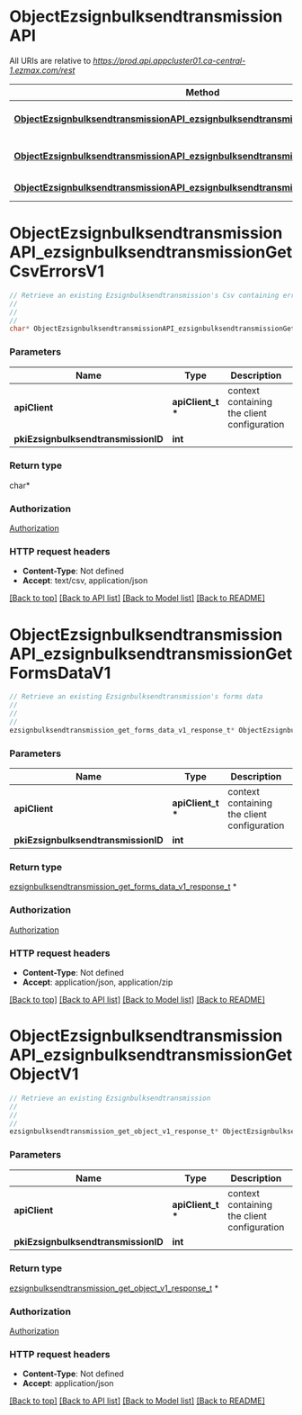 # ObjectEzsignbulksendtransmissionAPI

All URIs are relative to *https://prod.api.appcluster01.ca-central-1.ezmax.com/rest*

Method | HTTP request | Description
------------- | ------------- | -------------
[**ObjectEzsignbulksendtransmissionAPI_ezsignbulksendtransmissionGetCsvErrorsV1**](ObjectEzsignbulksendtransmissionAPI.md#ObjectEzsignbulksendtransmissionAPI_ezsignbulksendtransmissionGetCsvErrorsV1) | **GET** /1/object/ezsignbulksendtransmission/{pkiEzsignbulksendtransmissionID}/getCsvErrors | Retrieve an existing Ezsignbulksendtransmission&#39;s Csv containing errors
[**ObjectEzsignbulksendtransmissionAPI_ezsignbulksendtransmissionGetFormsDataV1**](ObjectEzsignbulksendtransmissionAPI.md#ObjectEzsignbulksendtransmissionAPI_ezsignbulksendtransmissionGetFormsDataV1) | **GET** /1/object/ezsignbulksendtransmission/{pkiEzsignbulksendtransmissionID}/getFormsData | Retrieve an existing Ezsignbulksendtransmission&#39;s forms data
[**ObjectEzsignbulksendtransmissionAPI_ezsignbulksendtransmissionGetObjectV1**](ObjectEzsignbulksendtransmissionAPI.md#ObjectEzsignbulksendtransmissionAPI_ezsignbulksendtransmissionGetObjectV1) | **GET** /1/object/ezsignbulksendtransmission/{pkiEzsignbulksendtransmissionID} | Retrieve an existing Ezsignbulksendtransmission


# **ObjectEzsignbulksendtransmissionAPI_ezsignbulksendtransmissionGetCsvErrorsV1**
```c
// Retrieve an existing Ezsignbulksendtransmission's Csv containing errors
//
// 
//
char* ObjectEzsignbulksendtransmissionAPI_ezsignbulksendtransmissionGetCsvErrorsV1(apiClient_t *apiClient, int pkiEzsignbulksendtransmissionID);
```

### Parameters
Name | Type | Description  | Notes
------------- | ------------- | ------------- | -------------
**apiClient** | **apiClient_t \*** | context containing the client configuration |
**pkiEzsignbulksendtransmissionID** | **int** |  | 

### Return type

char*



### Authorization

[Authorization](../README.md#Authorization)

### HTTP request headers

 - **Content-Type**: Not defined
 - **Accept**: text/csv, application/json

[[Back to top]](#) [[Back to API list]](../README.md#documentation-for-api-endpoints) [[Back to Model list]](../README.md#documentation-for-models) [[Back to README]](../README.md)

# **ObjectEzsignbulksendtransmissionAPI_ezsignbulksendtransmissionGetFormsDataV1**
```c
// Retrieve an existing Ezsignbulksendtransmission's forms data
//
// 
//
ezsignbulksendtransmission_get_forms_data_v1_response_t* ObjectEzsignbulksendtransmissionAPI_ezsignbulksendtransmissionGetFormsDataV1(apiClient_t *apiClient, int pkiEzsignbulksendtransmissionID);
```

### Parameters
Name | Type | Description  | Notes
------------- | ------------- | ------------- | -------------
**apiClient** | **apiClient_t \*** | context containing the client configuration |
**pkiEzsignbulksendtransmissionID** | **int** |  | 

### Return type

[ezsignbulksendtransmission_get_forms_data_v1_response_t](ezsignbulksendtransmission_get_forms_data_v1_response.md) *


### Authorization

[Authorization](../README.md#Authorization)

### HTTP request headers

 - **Content-Type**: Not defined
 - **Accept**: application/json, application/zip

[[Back to top]](#) [[Back to API list]](../README.md#documentation-for-api-endpoints) [[Back to Model list]](../README.md#documentation-for-models) [[Back to README]](../README.md)

# **ObjectEzsignbulksendtransmissionAPI_ezsignbulksendtransmissionGetObjectV1**
```c
// Retrieve an existing Ezsignbulksendtransmission
//
// 
//
ezsignbulksendtransmission_get_object_v1_response_t* ObjectEzsignbulksendtransmissionAPI_ezsignbulksendtransmissionGetObjectV1(apiClient_t *apiClient, int pkiEzsignbulksendtransmissionID);
```

### Parameters
Name | Type | Description  | Notes
------------- | ------------- | ------------- | -------------
**apiClient** | **apiClient_t \*** | context containing the client configuration |
**pkiEzsignbulksendtransmissionID** | **int** |  | 

### Return type

[ezsignbulksendtransmission_get_object_v1_response_t](ezsignbulksendtransmission_get_object_v1_response.md) *


### Authorization

[Authorization](../README.md#Authorization)

### HTTP request headers

 - **Content-Type**: Not defined
 - **Accept**: application/json

[[Back to top]](#) [[Back to API list]](../README.md#documentation-for-api-endpoints) [[Back to Model list]](../README.md#documentation-for-models) [[Back to README]](../README.md)

